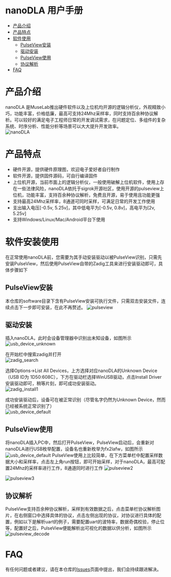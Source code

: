 # nanoDLA 用户手册
* [产品介绍](#产品介绍) 
* [产品特点](#产品特点)
* [软件使用](#软件使用)
    * [PulseView安装](#pulseview安装)
    * [驱动安装](#驱动安装)
    * [PulseView使用](#pulseview安装)
    * [协议解析](#协议解析)
* [FAQ](#faq)

# 产品介绍
nanoDLA 是MuseLab推出硬件软件以及上位机均开源的逻辑分析仪，外观精致小巧，功能丰富，价格低廉，最高可支持24Mhz采样率，同时支持百余种协议解析。可以较好的满足电子工程师日常的开发调试需求，在问题定位、多组件的复杂系统、时序分析、性能分析等场景可以大大提升开发效率。  
![nanoDLA](https://github.com/wuxx/nanoDLA/blob/master/doc/nanoDLA_400x400.jpg)

# 产品特点
- 硬件开源，提供硬件原理图，欢迎电子爱好者自行制作
- 软件开源，提供固件源码，可自行编译固件
- 上位机开源，当前市面上的逻辑分析仪，一般使用破解上位机软件，使用上存在一些法律风险，nanoDLA依托于sigrok开源社区，使用开源的pulseview上位机，功能丰富，支持百余种协议解析，免费且开源，易于使用且功能更强
- 支持最高24Mhz采样率，8通道可同时采样，可满足日常的开发工作使用
- 支出输入电压[-0.5v, 5.25v]，其中低电平为[-0.5v, 0.8v]，高电平为[2v, 5.25v]
- 支持Windows/Linux/Mac/Android平台下使用

# 软件安装使用
在正常使用nanoDLA前，您需要为其手动安装驱动以被PulseView识别，只需先安装PulseView，然后使用PulseView自带的Zadig工具来进行安装驱动即可，具体步骤如下
## PulseView安装
本仓库的software目录下含有PulseView安装可执行文件，只需双击安装文件，连续点击下一步即可安装，在此不再赘述。
![pulseview](https://github.com/wuxx/nanoDLA/blob/master/doc/pulseview.png)

## 驱动安装
插入nanoDLA，此时会设备管理器中识别出未知设备，如图所示
![usb_device_unknown](https://github.com/wuxx/nanoDLA/blob/master/doc/usb_device_unknown.png)  
  
在开始栏中搜索zadig并打开  
![zadig_search](https://github.com/wuxx/nanoDLA/blob/master/doc/zadig_search.png)  
  
选择Options->List All Devices，上方选择对应nanoDLA的Unknown Device（USB ID为 1D50:608C），下方在驱动栏选择WinUSB驱动，点击Install Driver安装驱动即可，稍等片刻，即可成功安装驱动。  
![zadig_install1](https://github.com/wuxx/nanoDLA/blob/master/doc/zadig_install1.png)  
  
成功安装驱动后，设备可在被正常识别（尽管名字仍然为Unknown Device，然而已经被系统正常识别了）  
![usb_device_default](https://github.com/wuxx/nanoDLA/blob/master/doc/usb_device_default.png)

## PulseView使用
将nanoDLA插入PC中，然后打开PulseView，PulseView启动后，会重新对nanoDLA进行USB枚举配置，设备名也重新枚举为fx2lafw，如图所示
![usb_device_default](https://github.com/wuxx/nanoDLA/blob/master/doc/usb_device_fx2lafw.png)
PulseView使用上比较简单，在下方菜单栏中配置采样数据大小和采样率，点击左上角run按钮，即可开始采样，对于nanoDLA，最高可配置24Mhz的采样率进行工作，8通道同时进行工作
![pulseview2](https://github.com/wuxx/nanoDLA/blob/master/doc/pulseview2.png)
  
![pulseview3](https://github.com/wuxx/nanoDLA/blob/master/doc/pulseview3.png)

## 协议解析
PulseView支持百余种协议解析，采样到有效数据之后，点击菜单栏协议解析图片，在右侧窗口中选择具体的协议，点击左侧出现的协议，对协议进行具体的配置，例如以下是解析uart的例子，需要配置uart的波特率，数据奇偶校验，停止位等，配置好之后，PulseView便能解析出可视化的数据以供分析，如图所示
![pulseview_decode](https://github.com/wuxx/nanoDLA/blob/master/doc/pulseview_decode.png)


# FAQ


有任何问题或者建议，请在本仓库的[Issues](https://github.com/wuxx/nanoDLA/issues)页面中提出，我们会持续跟进解决。
